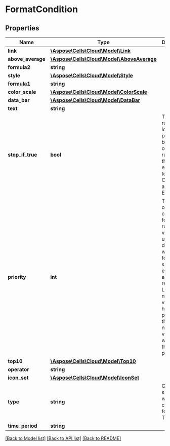 # FormatCondition

## Properties
Name | Type | Description | Notes
------------ | ------------- | ------------- | -------------
**link** | [**\Aspose\Cells\Cloud\Model\Link**](Link.md) |  | [optional] 
**above_average** | [**\Aspose\Cells\Cloud\Model\AboveAverage**](AboveAverage.md) |  | [optional] 
**formula2** | **string** |  | [optional] 
**style** | [**\Aspose\Cells\Cloud\Model\Style**](Style.md) |  | [optional] 
**formula1** | **string** |  | [optional] 
**color_scale** | [**\Aspose\Cells\Cloud\Model\ColorScale**](ColorScale.md) |  | [optional] 
**data_bar** | [**\Aspose\Cells\Cloud\Model\DataBar**](DataBar.md) |  | [optional] 
**text** | **string** |  | [optional] 
**stop_if_true** | **bool** | True, no rules with lower priority may be applied over this rule, when this     rule evaluates to true.  Only applies for Excel 2007; | [optional] 
**priority** | **int** | The priority of this conditional formatting rule. This value is used to determine     which format should be evaluated and rendered. Lower numeric values are higher     priority than higher numeric values, where &#39;1&#39; is the highest priority. | [optional] 
**top10** | [**\Aspose\Cells\Cloud\Model\Top10**](Top10.md) |  | [optional] 
**operator** | **string** |  | [optional] 
**icon_set** | [**\Aspose\Cells\Cloud\Model\IconSet**](IconSet.md) |  | [optional] 
**type** | **string** | Gets and sets whether the conditional format Type. | [optional] 
**time_period** | **string** |  | [optional] 

[[Back to Model list]](../README.md#documentation-for-models) [[Back to API list]](../README.md#documentation-for-api-endpoints) [[Back to README]](../README.md)


